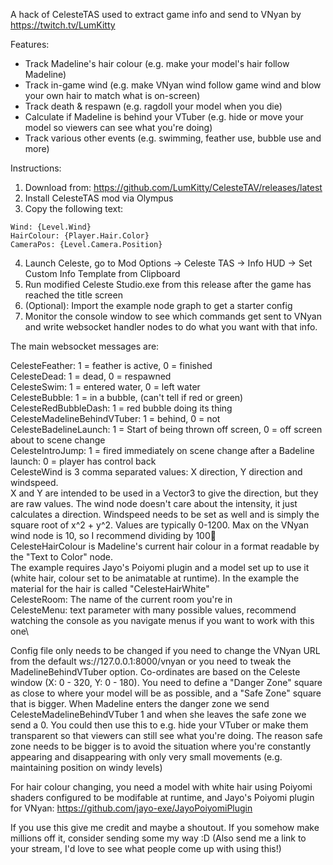A hack of CelesteTAS used to extract game info and send to VNyan by https://twitch.tv/LumKitty

Features:
* Track Madeline's hair colour (e.g. make your model's hair follow Madeline)
* Track in-game wind (e.g. make VNyan wind follow game wind and blow your own hair to match what is on-screen)
* Track death & respawn (e.g. ragdoll your model when you die)
* Calculate if Madeline is behind your VTuber (e.g. hide or move your model so viewers can see what you're doing)
* Track various other events (e.g. swimming, feather use, bubble use and more)

Instructions:

1. Download from: https://github.com/LumKitty/CelesteTAV/releases/latest
2. Install CelesteTAS mod via Olympus
3. Copy the following text:
```
Wind: {Level.Wind}
HairColour: {Player.Hair.Color}
CameraPos: {Level.Camera.Position}
```
4. Launch Celeste, go to Mod Options -> Celeste TAS -> Info HUD -> Set Custom Info Template from Clipboard
5. Run modified Celeste Studio.exe from this release after the game has reached the title screen
6. (Optional): Import the example node graph to get a starter config
7. Monitor the console window to see which commands get sent to VNyan and write websocket handler nodes to do what you want with that info.
  
The main websocket messages are:

CelesteFeather: 1 = feather is active, 0 = finished\
CelesteDead: 1 = dead, 0 = respawned\
CelesteSwim: 1 = entered water, 0 = left water\
CelesteBubble: 1 = in a bubble, (can't tell if red or green)\
CelesteRedBubbleDash: 1 = red bubble doing its thing\
CelesteMadelineBehindVTuber: 1 = behind, 0 = not\
CelesteBadelineLaunch: 1 = Start of being thrown off screen, 0 = off screen about to scene change\
CelesteIntroJump: 1 = fired immediately on scene change after a Badeline launch: 0 = player has control back\
CelesteWind is 3 comma separated values: X direction, Y direction and windspeed.\
X and Y are intended to be used in a Vector3 to give the direction, but they are raw values. The wind node doesn't care about the intensity, it just calculates a direction. Windspeed needs to be set as well and is simply the square root of x^2 + y^2. Values are typically 0-1200. Max on the VNyan wind node is 10, so I recommend dividing by 100\
CelesteHairColour is Madeline's current hair colour in a format readable by the "Text to Color" node.\
The example requires Jayo's Poiyomi plugin and a model set up to use it (white hair, colour set to be animatable at runtime). In the example the material for the hair is called "CelesteHairWhite"\
CelesteRoom: The name of the current room you're in\
CelesteMenu: text parameter with many possible values, recommend watching the console as you navigate menus if you want to work with this one\

Config file only needs to be changed if you need to change the VNyan URL from the default ws://127.0.0.1:8000/vnyan or you need to tweak the MadelineBehindVTuber option. Co-ordinates are based on the Celeste window (X: 0 - 320, Y: 0 - 180). You need to define a "Danger Zone" square as close to where your model will be as possible, and a "Safe Zone" square that is bigger. When Madeline enters the danger zone we send CelesteMadelineBehindVTuber 1 and when she leaves the safe zone we send a 0. You could then use this to e.g. hide your VTuber or make them transparent so that viewers can still see what you're doing. The reason safe zone needs to be bigger is to avoid the situation where you're constantly appearing and disappearing with only very small movements (e.g. maintaining position on windy levels)

For hair colour changing, you need a model with white hair using Poiyomi shaders configured to be modifable at runtime, and Jayo's Poiyomi plugin for VNyan: https://github.com/jayo-exe/JayoPoiyomiPlugin

If you use this give me credit and maybe a shoutout. If you somehow make millions off it, consider sending some my way :D 
(Also send me a link to your stream, I'd love to see what people come up with using this!)
